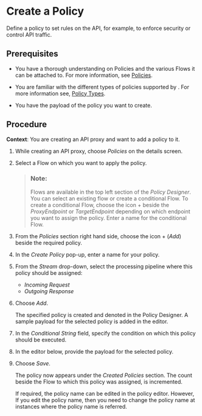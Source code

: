 <!-- loioc90b8952e25441d581cbe852284cb4ee -->

# Create a Policy

Define a policy to set rules on the API, for example, to enforce security or control API traffic.



## Prerequisites

-   You have a thorough understanding on Policies and the various Flows it can be attached to. For more information, see [Policies](policies-7e4f3e5.md).

-   You are familiar with the different types of policies supported by . For more information see, [Policy Types](policy-types-c918e28.md).

-   You have the payload of the policy you want to create.



## Procedure

**Context**: You are creating an API proxy and want to add a policy to it.

1.  While creating an API proxy, choose *Policies* on the details screen.
2.  Select a Flow on which you want to apply the policy.

    > ### Note:  
    > Flows are available in the top left section of the *Policy Designer*. You can select an existing flow or create a conditional Flow. To create a conditional Flow, choose the icon + beside the *ProxyEndpoint* or *TargetEndpoint* depending on which endpoint you want to assign the policy. Enter a name for the conditional Flow.

3.  From the *Policies* section right hand side, choose the icon + \(*Add*\) beside the required policy.
4.  In the *Create Policy* pop-up, enter a name for your policy.
5.  From the *Stream* drop-down, select the processing pipeline where this policy should be assigned:
    -   *Incoming Request*
    -   *Outgoing Response*

6.  Choose *Add*.

    The specified policy is created and denoted in the Policy Designer. A sample payload for the selected policy is added in the editor.

7.  In the *Conditional String* field, specify the condition on which this policy should be executed.
8.  In the editor below, provide the payload for the selected policy.
9.  Choose *Save*.

    The policy now appears under the *Created Policies* section. The count beside the Flow to which this policy was assigned, is incremented.

    If required, the policy name can be edited in the policy editor. However, If you edit the policy name, then you need to change the policy name at instances where the policy name is referred.


